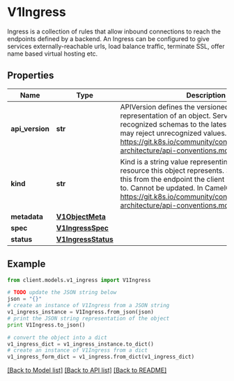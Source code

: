 # V1Ingress

Ingress is a collection of rules that allow inbound connections to reach the endpoints defined by a backend. An Ingress can be configured to give services externally-reachable urls, load balance traffic, terminate SSL, offer name based virtual hosting etc.

## Properties
Name | Type | Description | Notes
------------ | ------------- | ------------- | -------------
**api_version** | **str** | APIVersion defines the versioned schema of this representation of an object. Servers should convert recognized schemas to the latest internal value, and may reject unrecognized values. More info: https://git.k8s.io/community/contributors/devel/sig-architecture/api-conventions.md#resources | [optional] 
**kind** | **str** | Kind is a string value representing the REST resource this object represents. Servers may infer this from the endpoint the client submits requests to. Cannot be updated. In CamelCase. More info: https://git.k8s.io/community/contributors/devel/sig-architecture/api-conventions.md#types-kinds | [optional] 
**metadata** | [**V1ObjectMeta**](V1ObjectMeta.md) |  | [optional] 
**spec** | [**V1IngressSpec**](V1IngressSpec.md) |  | [optional] 
**status** | [**V1IngressStatus**](V1IngressStatus.md) |  | [optional] 

## Example

```python
from client.models.v1_ingress import V1Ingress

# TODO update the JSON string below
json = "{}"
# create an instance of V1Ingress from a JSON string
v1_ingress_instance = V1Ingress.from_json(json)
# print the JSON string representation of the object
print V1Ingress.to_json()

# convert the object into a dict
v1_ingress_dict = v1_ingress_instance.to_dict()
# create an instance of V1Ingress from a dict
v1_ingress_form_dict = v1_ingress.from_dict(v1_ingress_dict)
```
[[Back to Model list]](../README.md#documentation-for-models) [[Back to API list]](../README.md#documentation-for-api-endpoints) [[Back to README]](../README.md)



